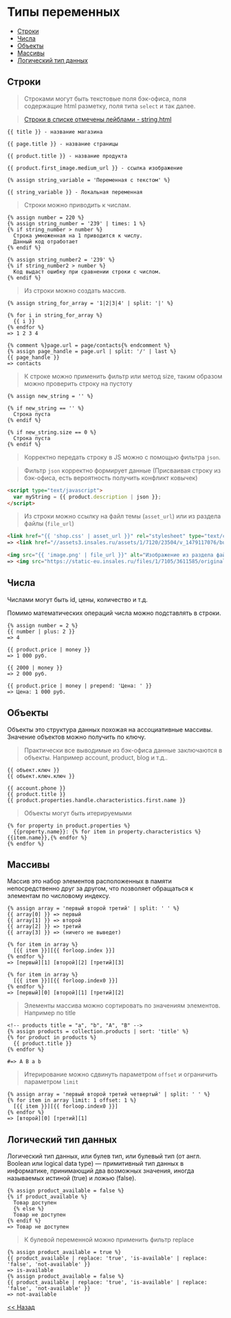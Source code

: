# Типы переменных

* [Строки](https://github.com/liquid-hub/insales-liquid-examples/blob/master/stage1.md#Строки)
* [Числа](https://github.com/liquid-hub/insales-liquid-examples/blob/master/stage1.md#Числа)
* [Объекты](https://github.com/liquid-hub/insales-liquid-examples/blob/master/stage1.md#Объекты)
* [Массивы](https://github.com/liquid-hub/insales-liquid-examples/blob/master/stage1.md#Массивы)
* [Логический тип данных](https://github.com/liquid-hub/insales-liquid-examples/blob/master/stage1.md#Логический-тип-данных)

## Строки

> Строками могут быть текстовые поля бэк-офиса, поля содержащие html разметку, поля типа `select` и так далее.

> [Строки в списке отмечены лейблами - string,html](http://liquidhub.ru/collection/shpargalka-liquid)

```twig
{{ title }} - название магазина

{{ page.title }} - название страницы

{{ product.title }} - название продукта

{{ product.first_image.medium_url }} - ссылка изображение

{% assign string_variable = 'Переменная с текстом' %}

{{ string_variable }} - Локальная переменная

```

> Строки можно приводить к числам.

```twig
{% assign number = 220 %}
{% assign string_number = '239' | times: 1 %}
{% if string_number > number %}
  Строка умноженная на 1 приводится к числу.
  Данный код отработает
{% endif %}

{% assign string_number2 = '239' %}
{% if string_number2 > number %}
  Код выдаст ошибку при сравнении строки с числом.
{% endif %}
```

> Из строки можно создать массив.

```twig
{% assign string_for_array = '1|2|3|4' | split: '|' %}

{% for i in string_for_array %}
  {{ i }}
{% endfor %}
=> 1 2 3 4

{% comment %}page.url = page/contacts{% endcomment %}
{% assign page_handle = page.url | split: '/' | last %}
{{ page_handle }}
=> contacts
```

> К строке можно применить фильтр или метод size, таким образом можно проверить строку на пустоту

```twig
{% assign new_string = '' %}

{% if new_string == '' %}
  Строка пуста
{% endif %}

{% if new_string.size == 0 %}
  Строка пуста
{% endif %}
```

> Корректно передать строку в JS можно с помощью фильтра `json`.

> Фильтр `json` корректно формирует данные (Присваивая строку из бэк-офиса, есть вероятность получить конфликт ковычек)

```html
<script type="text/javascript">
  var myString = {{ product.description | json }};
</script>
```
> Из строки можно ссылку на файл темы (`asset_url`) или из раздела файлы (`file_url`)

```html
<link href="{{ 'shop.css' | asset_url }}" rel="stylesheet" type="text/css" />
=> <link href="//assets3.insales.ru/assets/1/7120/23504/v_1479117076/build/shop.css" rel="stylesheet" type="text/css" />

<img src="{{ 'image.png' | file_url }}" alt="Изображение из раздела файлов">
=> <img src="https://static-eu.insales.ru/files/1/7105/3611585/original/image.png" alt="Изображение из раздела файлов">
```

## Числа

Числами могут быть id, цены, количество и т.д.

Помимо математических операций числа можно подставлять в строки.

```twig
{% assign number = 2 %}
{{ number | plus: 2 }}
=> 4

{{ product.price | money }}
=> 1 000 руб.

{{ 2000 | money }}
=> 2 000 руб.

{{ product.price | money | prepend: 'Цена: ' }}
=> Цена: 1 000 руб.
```

## Объекты

Объекты это структура данных похожая на ассоциативные массивы. Значение объектов можно получить по ключу.

> Практически все выводимые из бэк-офиса данные заключаются в объекты. Например account, product, blog и т.д..

```twig
{{ объект.ключ }}
{{ объект.ключ.ключ }}

{{ account.phone }}
{{ product.title }}
{{ product.properties.handle.characteristics.first.name }}
```

> Объекты могут быть итерируемыми

```twig
{% for property in product.properties %}
  {{property.name}}: {% for item in property.characteristics %}{{item.name}},{% endfor %}
{% endfor %}
```

## Массивы

Массив это набор элементов расположенных в памяти непосредственно друг за другом, что позволяет обращаться к элементам по числовому индексу.

```twig
{% assign array = 'первый второй третий' | split: ' ' %}
{{ array[0] }} => первый
{{ array[1] }} => второй
{{ array[2] }} => третий
{{ array[3] }} => (ничего не выведет)

{% for item in array %}
  [{{ item }}][{{ forloop.index }}]
{% endfor %}
=> [первый][1] [второй][2] [третий][3]

{% for item in array %}
  [{{ item }}][{{ forloop.index0 }}]
{% endfor %}
=> [первый][0] [второй][1] [третий][2]
```
> Элементы массива можно сортировать по значениям элементов. Например по title

```twig
<!-- products title = "a", "b", "A", "B" -->
{% assign products = collection.products | sort: 'title' %}
{% for product in products %}
  {{ product.title }}
{% endfor %}

#=> A B a b
```

> Итерирование можно сдвинуть параметром `offset` и ограничить параметром `limit`

```twig
{% assign array = 'первый второй третий четвертый' | split: ' ' %}
{% for item in array limit: 1 offset: 1 %}
  [{{ item }}][{{ forloop.index0 }}]
{% endfor %}
=> [второй][0] [третий][1]
```

## Логический тип данных

Логический тип данных, или булев тип, или булевый тип (от англ. Boolean или logical data type) — примитивный тип данных в информатике, принимающий два возможных значения, иногда называемых истиной (true) и ложью (false).

```twig
{% assign product_available = false %}
{% if product_available %}
  Товар доступен
  {% else %}
  Товар не доступен
{% endif %}
=> Товар не доступен
```

> К булевой переменной можно применить фильтр replace

```twig
{% assign product_available = true %}
{{ product_available | replace: 'true', 'is-available' | replace: 'false', 'not-available' }}
=> is-available
{% assign product_available = false %}
{{ product_available | replace: 'true', 'is-available' | replace: 'false', 'not-available' }}
=> not-available
```

[<< Назад](https://github.com/liquid-hub/insales-liquid-examples/blob/master/readme.md)
